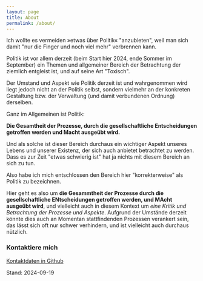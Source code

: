 ```yaml
---
layout: page
title: About
permalink: /about/
---
```


Ich wollte es vermeiden »etwas über Politik« "anzubieten", weil man sich damit "nur die Finger und noch viel mehr" verbrennen kann. 

Politik ist vor allem derzeit (beim Start hier 2024, ende Sommer im September) ein Themen und allgemeiner Bereich der Betrachtung der ziemlich entgleist ist, und auf seine Art "Toxisch". 

Der Umstand und Aspekt wie Politik derzeit ist und wahrgenommen wird liegt jedoch nicht an der Politik selbst, sondern vielmehr an der konkreten Gestaltung bzw. der Verwaltung (und damit verbundenen Ordnung) derselben. 

Ganz im Allgemeinen ist Politik:

**Die Gesamtheit der Prozesse, durch die gesellschaftliche Entscheidungen getroffen werden und Macht ausgeübt wird.** 

Und als solche ist dieser Bereich durchaus ein wichtiger Aspekt unseres Lebens und unserer Existenz, der sich auch anbietet betrachtet zu werden. Dass es zur Zeit "etwas schwierig ist" hat ja nichts mit diesem Bereich an sich zu tun. 

Also habe ich mich entschlossen den Bereich hier "korrekterweise" als Politik zu bezeichnen. 

Hier geht es also um **die Gesammtheit der Prozesse durch die gesellschaftliche ENtscheidungen getroffen werden, und MAcht ausgeübt wird**, und vielleicht auch in diesem Kontext um *eine Kritik und Betrachtung der Prozesse und Aspekte*. Aufgrund der Umstände derzeit könnte dies auch an Momentan stattfindenden Prozessen verankert sein, das lässt sich oft nur schwer verhindern, und ist vielleicht auch durchaus nützlich. 


### Kontaktiere mich

[Kontaktdaten in Github](https://github.com/S2030c)

Stand: 2024-09-19
